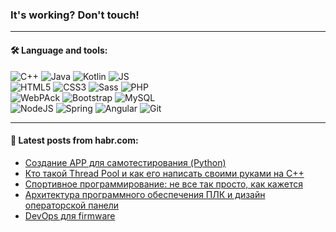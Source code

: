 ### It's working? Don't touch!

---

#### 🛠️ Language and tools:

![C++](https://img.shields.io/badge/C++-informational?logo=c%2B%2B&style=flat&logoColor=white&color=9C033A)
![Java](https://img.shields.io/badge/Java-informational?logo=java&style=flat&logoColor=white&color=007396)
![Kotlin](https://img.shields.io/badge/Kotlin-informational?logo=Kotlin&style=flat&logoColor=white&color=0095D5)
![JS](https://img.shields.io/badge/JS-informational?logo=javaScript&style=flat&logoColor=black&color=F7Df1E) <br>
![HTML5](https://img.shields.io/badge/HTML5-informational?logo=html5&style=flat&logoColor=white&color=E34F26)
![CSS3](https://img.shields.io/badge/CSS3-informational?logo=css3&style=flat&logoColor=white&color=157286)
![Sass](https://img.shields.io/badge/Saas-informational?logo=sass&style=flat&logoColor=white&color=hotpink)
![PHP](https://img.shields.io/badge/PHP-informational?logo=php&style=flat&logoColor=white&color=777BB4) <br>
![WebPAck](https://img.shields.io/badge/WebPack-informational?logo=webPack&style=flat&logoColor=white&color=FF6F00)
![Bootstrap](https://img.shields.io/badge/Bootstrap-informational?logo=Bootstrap&style=flat&logoColor=white&color=7952B3)
![MySQL](https://img.shields.io/badge/MySQL-informational?logo=MySQL&style=flat&logoColor=white&color=00f) <br>
![NodeJS](https://img.shields.io/badge/NodeJS-informational?logo=node.js&style=flat&logoColor=white&color=43853D)
![Spring](https://img.shields.io/badge/Spring-informational?logo=Spring&style=flat&logoColor=white&color=0A9EDC)
![Angular](https://img.shields.io/badge/Vue-informational?logo=vue.js&style=flat&logoColor=white&color=red)
![Git](https://img.shields.io/badge/Git-informational?logo=git&style=flat&logoColor=white&color=darkorange)

___

#### 💬 Latest posts from habr.com:

<!-- BLOG-POST-LIST:START -->
- [Создание APP для самотестирования &lpar;Python&rpar;](https://habr.com/ru/post/656517/?utm_source=habrahabr&utm_medium=rss&utm_campaign=656517)
- [Кто такой Thread Pool и как его написать своими руками на С++](https://habr.com/ru/post/656515/?utm_source=habrahabr&utm_medium=rss&utm_campaign=656515)
- [Спортивное программирование: не все так просто, как кажется](https://habr.com/ru/post/656513/?utm_source=habrahabr&utm_medium=rss&utm_campaign=656513)
- [Архитектура программного обеспечения ПЛК и дизайн операторской панели](https://habr.com/ru/post/656507/?utm_source=habrahabr&utm_medium=rss&utm_campaign=656507)
- [DevOps для firmware](https://habr.com/ru/post/656449/?utm_source=habrahabr&utm_medium=rss&utm_campaign=656449)
<!-- BLOG-POST-LIST:END -->
